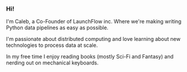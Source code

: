 ### Hi! 

I'm Caleb, a Co-Founder of LaunchFlow inc. Where we're making writing Python data pipelines as easy as possible.

I'm passionate about distributed computing and love learning about new technologies to process data at scale. 

In my free time I enjoy reading books (mostly Sci-Fi and Fantasy) and nerding out on mechanical keyboards.

<!--
**CalebTVanDyke/CalebTVanDyke** is a ✨ _special_ ✨ repository because its `README.md` (this file) appears on your GitHub profile.

Here are some ideas to get you started:

- 🔭 I’m currently working on ...
- 🌱 I’m currently learning ...
- 👯 I’m looking to collaborate on ...
- 🤔 I’m looking for help with ...
- 💬 Ask me about ...
- 📫 How to reach me: ...
- 😄 Pronouns: ...
- ⚡ Fun fact: ...
-->
